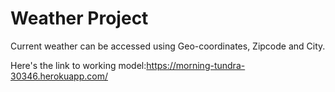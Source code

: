 # Weather Project
Current weather can be accessed using Geo-coordinates, Zipcode and  City.

Here's the link to working model:https://morning-tundra-30346.herokuapp.com/
